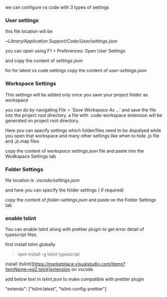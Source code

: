 we can configure vs code with 3 types of settings

### User settings

this file location will be

_~Library/Application Support/Code/User/settings.json_

you can open using F1 > Preferences: Open User Settings

and copy the content of _settings.json_

for for latest vs code settings copy the content of _user-settings.json_

### Workspace Settings

This settings will be added only once you save your project folder as workspace

you can do by navigating _File > 'Save Workspace As ...'_ and save the file into the project root directory. a file with .code-workspace extension will be generated on project root directory.

Here you can specify settings which folder/files need to be dispalyed while you open that workspace and many other settings like when to hide .js file and .js.map files

copy the content of _workspace settings.json_ file and paste into the Wodkspace Settings tab

### Folder Settings

file location is _.vscode/settings.json_

and here you can specify the folder settings ( if required)

copy the content of _folder-settings.json_ and paste on the Folder Settings tab

### enable tslint

You can enable tslint along with prettier plugin to get error detail of typescript files.

first install tslint globally

> npm install -g tslint typescript

install (tslint)[https://marketplace.visualstudio.com/items?itemName=eg2.tslint]extension on vscode

add below text in _tslint.json_ to make compatible with prettier plugin

"extends": ["tslint:latest", "tslint-config-prettier"]
